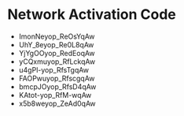 # Network Activation Code
* ImonNeyop_ReOsYqAw
* UhY_8eyop_Re0L8qAw
* YjYgOOyop_RedEoqAw
* yCQxmuyop_RfLckqAw
* u4gPl-yop_RfsTgqAw
* FAOPwuyop_RfscgqAw
* bmcpJOyop_RfsD4qAw
* KAtot-yop_RfM-wqAw
* x5b8weyop_ZeAd0qAw